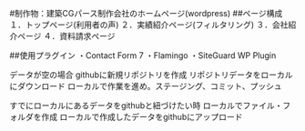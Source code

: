#制作物：建築CGパース制作会社のホームページ(wordpress)
##ページ構成
１．トップページ(利用者の声)
２．実績紹介ページ(フィルタリング)
３．会社紹介ページ
４．資料請求ページ

##使用プラグイン
・Contact Form 7
・Flamingo
・SiteGuard WP Plugin

データが空の場合
githubに新規リポジトリを作成
リポジトリデータをローカルにダウンロード
ローカルで作業を進め。ステージング、コミット、プッシュ

すでにローカルにあるデータをgithubと紐づけたい時
ローカルでファイル・フォルダを作成
ローカルで作成したデータをgithubにアップロード